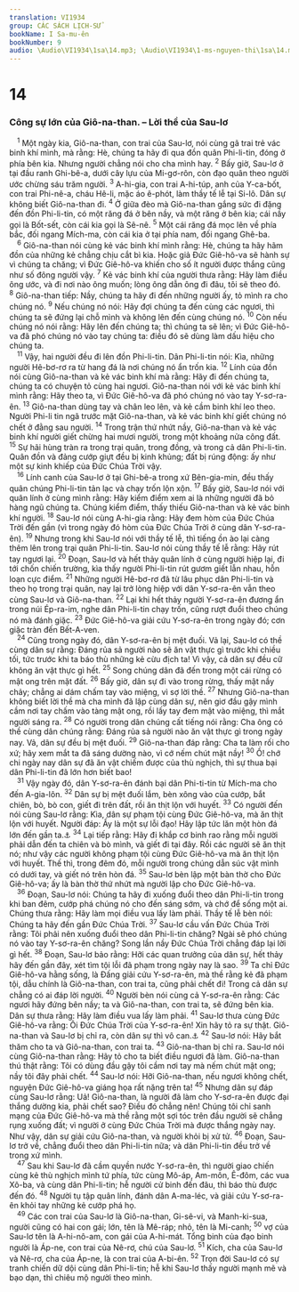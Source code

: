 ```yaml
---
translation: VI1934
group: CÁC SÁCH LỊCH-SỬ
bookName: I Sa-mu-ên 
bookNumber: 9
audio: \Audio\VI1934\1sa\14.mp3; \Audio\VI1934\1-ms-nguyen-thi\1sa\14.mp3
---
```


<div class="title"><h1>14</h1><h3>Công sự lớn của Giô-na-than. – Lời thề của Sau-lơ</h3></div>
<span class="verse 1sa_14_1"> <sup>1</sup> Một ngày kia, Giô-na-than, con trai của Sau-lơ, nói cùng gã trai trẻ vác binh khí mình, mà rằng: Hè, chúng ta hãy đi qua đồn quân Phi-li-tin, đóng ở phía bên kia. Nhưng người chẳng nói cho cha mình hay. </span>
<span class="verse 1sa_14_2"><sup>2</sup> Bấy giờ, Sau-lơ ở tại đầu ranh Ghi-bê-a, dưới cây lựu của Mi-gơ-rôn, còn đạo quân theo người ước chừng sáu trăm người. </span>
<span class="verse 1sa_14_3"><sup>3</sup> A-hi-gia, con trai A-hi-túp, anh của Y-ca-bốt, con trai Phi-nê-a, cháu Hê-li, mặc áo ê-phót, làm thầy tế lễ tại Si-lô. Dân sự không biết Giô-na-than đi. </span>
<span class="verse 1sa_14_4"><sup>4</sup> Ở giữa đèo mà Giô-na-than gắng sức đi đặng đến đồn Phi-li-tin, có một răng đá ở bên nầy, và một răng ở bên kia; cái nầy gọi là Bốt-sết, còn cái kia gọi là Sê-nê. </span>
<span class="verse 1sa_14_5"><sup>5</sup> Một cái răng đá mọc lên về phía bắc, đối ngang Mích-ma, còn cái kia ở tại phía nam, đối ngang Ghê-ba. <br/></span>
<span class="verse 1sa_14_6"> <sup>6</sup> Giô-na-than nói cùng kẻ vác binh khí mình rằng: Hè, chúng ta hãy hãm đồn của những kẻ chẳng chịu cắt bì kia. Hoặc giả Đức Giê-hô-va sẽ hành sự vì chúng ta chăng; vì Đức Giê-hô-va khiến cho số ít người được thắng cũng như số đông người vậy. </span>
<span class="verse 1sa_14_7"><sup>7</sup> Kẻ vác binh khí của người thưa rằng: Hãy làm điều ông ước, và đi nơi nào ông muốn; lòng ông dẫn ông đi đâu, tôi sẽ theo đó. </span>
<span class="verse 1sa_14_8"><sup>8</sup> Giô-na-than tiếp: Nầy, chúng ta hãy đi đến những người ấy, tỏ mình ra cho chúng nó. </span>
<span class="verse 1sa_14_9"><sup>9</sup> Nếu chúng nó nói: Hãy đợi chúng ta đến cùng các ngươi, thì chúng ta sẽ đứng lại chỗ mình và không lên đến cùng chúng nó. </span>
<span class="verse 1sa_14_10"><sup>10</sup> Còn nếu chúng nó nói rằng: Hãy lên đến chúng ta; thì chúng ta sẽ lên; vì Đức Giê-hô-va đã phó chúng nó vào tay chúng ta: điều đó sẽ dùng làm dấu hiệu cho chúng ta. <br/></span>
<span class="verse 1sa_14_11"> <sup>11</sup> Vậy, hai người đều đi lên đồn Phi-li-tin. Dân Phi-li-tin nói: Kìa, những người Hê-bơ-rơ ra từ hang đá là nơi chúng nó ẩn trốn kia. </span>
<span class="verse 1sa_14_12"><sup>12</sup> Lính của đồn nói cùng Giô-na-than và kẻ vác binh khí mà rằng: Hãy đi đến chúng ta, chúng ta có chuyện tỏ cùng hai ngươi. Giô-na-than nói với kẻ vác binh khí mình rằng: Hãy theo ta, vì Đức Giê-hô-va đã phó chúng nó vào tay Y-sơ-ra-ên. </span>
<span class="verse 1sa_14_13"><sup>13</sup> Giô-na-than dùng tay và chân leo lên, và kẻ cầm binh khí leo theo. Người Phi-li tin ngã trước mặt Giô-na-than, và kẻ vác binh khí giết chúng nó chết ở đằng sau người. </span>
<span class="verse 1sa_14_14"><sup>14</sup> Trong trận thứ nhứt nầy, Giô-na-than và kẻ vác binh khí người giết chừng hai mươi người, trong một khoảng nửa công đất. </span>
<span class="verse 1sa_14_15"><sup>15</sup> Sự hãi hùng tràn ra trong trại quân, trong đồng, và trong cả dân Phi-li-tin. Quân đồn và đảng cướp giựt đều bị kinh khủng; đất bị rúng động: ấy như một sự kinh khiếp của Đức Chúa Trời vậy. <br/></span>
<span class="verse 1sa_14_16"> <sup>16</sup> Lính canh của Sau-lơ ở tại Ghi-bê-a trong xứ Bên-gia-min, đều thấy quân chúng Phi-li-tin tản lạc và chạy trốn lộn xộn. </span>
<span class="verse 1sa_14_17"><sup>17</sup> Bấy giờ, Sau-lơ nói với quân lính ở cùng mình rằng: Hãy kiểm điểm xem ai là những người đã bỏ hàng ngũ chúng ta. Chúng kiểm điểm, thấy thiếu Giô-na-than và kẻ vác binh khí người. </span>
<span class="verse 1sa_14_18"><sup>18</sup> Sau-lơ nói cùng A-hi-gia rằng: Hãy đem hòm của Đức Chúa Trời đến gần (vì trong ngày đó hòm của Đức Chúa Trời ở cùng dân Y-sơ-ra-ên). </span>
<span class="verse 1sa_14_19"><sup>19</sup> Nhưng trong khi Sau-lơ nói với thầy tế lễ, thì tiếng ồn ào lại càng thêm lên trong trại quân Phi-li-tin. Sau-lơ nói cùng thầy tế lễ rằng: Hãy rút tay ngươi lại. </span>
<span class="verse 1sa_14_20"><sup>20</sup> Đoạn, Sau-lơ và hết thảy quân lính ở cùng người hiệp lại, đi tới chốn chiến trường, kìa thấy người Phi-li-tin rút gươm giết lẫn nhau, hỗn loạn cực điểm. </span>
<span class="verse 1sa_14_21"><sup>21</sup> Những người Hê-bơ-rơ đã từ lâu phục dân Phi-li-tin và theo họ trong trại quân, nay lại trở lòng hiệp với dân Y-sơ-ra-ên vẫn theo cùng Sau-lơ và Giô-na-than. </span>
<span class="verse 1sa_14_22"><sup>22</sup> Lại khi hết thảy người Y-sơ-ra-ên đương ẩn trong núi Ép-ra-im, nghe dân Phi-li-tin chạy trốn, cũng rượt đuổi theo chúng nó mà đánh giặc. </span>
<span class="verse 1sa_14_23"><sup>23</sup> Đức Giê-hô-va giải cứu Y-sơ-ra-ên trong ngày đó; cơn giặc tràn đến Bết-A-ven. <br/></span>
<span class="verse 1sa_14_24"> <sup>24</sup> Cũng trong ngày đó, dân Y-sơ-ra-ên bị mệt đuối. Vả lại, Sau-lơ có thề cùng dân sự rằng: Đáng rủa sả người nào sẽ ăn vật thực gì trước khi chiều tối, tức trước khi ta báo thù những kẻ cừu địch ta! Vì vậy, cả dân sự đều cữ không ăn vật thực gì hết. </span>
<span class="verse 1sa_14_25"><sup>25</sup> Song chúng dân đã đến trong một cái rừng có mật ong trên mặt đất. </span>
<span class="verse 1sa_14_26"><sup>26</sup> Bấy giờ, dân sự đi vào trong rừng, thấy mật nầy chảy; chẳng ai dám chấm tay vào miệng, vì sợ lời thề. </span>
<span class="verse 1sa_14_27"><sup>27</sup> Nhưng Giô-na-than không biết lời thề mà cha mình đã lập cùng dân sự, nên giơ đầu gậy mình cầm nơi tay chấm vào tàng mật ong, rồi lấy tay đem mật vào miệng, thì mắt người sáng ra. </span>
<span class="verse 1sa_14_28"><sup>28</sup> Có người trong dân chúng cất tiếng nói rằng: Cha ông có thề cùng dân chúng rằng: Đáng rủa sả người nào ăn vật thực gì trong ngày nay. Vả, dân sự đều bị mệt đuối. </span>
<span class="verse 1sa_14_29"><sup>29</sup> Giô-na-than đáp rằng: Cha ta làm rối cho xứ; hãy xem mắt ta đã sáng dường nào, vì cớ nếm chút mật nầy! </span>
<span class="verse 1sa_14_30"><sup>30</sup> Ồ! chớ chi ngày nay dân sự đã ăn vật chiếm được của thù nghịch, thì sự thua bại dân Phi-li-tin đã lớn hơn biết bao! <br/></span>
<span class="verse 1sa_14_31"> <sup>31</sup> Vậy ngày đó, dân Y-sơ-ra-ên đánh bại dân Phi-ti-tin từ Mích-ma cho đến A-gia-lôn. </span>
<span class="verse 1sa_14_32"><sup>32</sup> Dân sự bị mệt đuối lắm, bèn xông vào của cướp, bắt chiên, bò, bò con, giết đi trên đất, rồi ăn thịt lộn với huyết. </span>
<span class="verse 1sa_14_33"><sup>33</sup> Có người đến nói cùng Sau-lơ rằng: Kìa, dân sự phạm tội cùng Đức Giê-hô-va, mà ăn thịt lộn với huyết. Người đáp: Ấy là một sự lỗi đạo! Hãy lập tức lăn một hòn đá lớn đến gần ta.<a data-toggle="tooltip" data-placement="bottom" title="Sa 9:4; Le 7:26-27; 17:10-14; 19:26; Phu 12:16,23; 15:23">⚓</a></span>
<span class="verse 1sa_14_34"><sup>34</sup> Lại tiếp rằng: Hãy đi khắp cơ binh rao rằng mỗi người phải dẫn đến ta chiên và bò mình, và giết đi tại đây. Rồi các người sẽ ăn thịt nó; như vậy các người không phạm tội cùng Đức Giê-hô-va mà ăn thịt lộn với huyết. Thế thì, trong đêm đó, mỗi người trong chúng dẫn súc vật mình có dưới tay, và giết nó trên hòn đá. </span>
<span class="verse 1sa_14_35"><sup>35</sup> Sau-lơ bèn lập một bàn thờ cho Đức Giê-hô-va; ấy là bàn thờ thứ nhứt mà người lập cho Đức Giê-hô-va. <br/></span>
<span class="verse 1sa_14_36"> <sup>36</sup> Đoạn, Sau-lơ nói: Chúng ta hãy đi xuống đuổi theo dân Phi-li-tin trong khi ban đêm, cướp phá chúng nó cho đến sáng sớm, và chớ để sống một ai. Chúng thưa rằng: Hãy làm mọi điều vua lấy làm phải. Thầy tế lễ bèn nói: Chúng ta hãy đến gần Đức Chúa Trời. </span>
<span class="verse 1sa_14_37"><sup>37</sup> Sau-lơ cầu vấn Đức Chúa Trời rằng: Tôi phải nên xuống đuổi theo dân Phi-li-tin chăng? Ngài sẽ phó chúng nó vào tay Y-sơ-ra-ên chăng? Song lần nầy Đức Chúa Trời chẳng đáp lại lời gì hết. </span>
<span class="verse 1sa_14_38"><sup>38</sup> Đoạn, Sau-lơ bảo rằng: Hỡi các quan trưởng của dân sự, hết thảy hãy đến gần đây, xét tìm tội lỗi đã phạm trong ngày nay là sao. </span>
<span class="verse 1sa_14_39"><sup>39</sup> Ta chỉ Đức Giê-hô-va hằng sống, là Đấng giải cứu Y-sơ-ra-ên, mà thề rằng kẻ đã phạm tội, dẫu chính là Giô-na-than, con trai ta, cũng phải chết đi! Trong cả dân sự chẳng có ai đáp lời người. </span>
<span class="verse 1sa_14_40"><sup>40</sup> Người bèn nói cùng cả Y-sơ-ra-ên rằng: Các ngươi hãy đứng bên nầy; ta và Giô-na-than, con trai ta, sẽ đứng bên kia. Dân sự thưa rằng: Hãy làm điều vua lấy làm phải. </span>
<span class="verse 1sa_14_41"><sup>41</sup> Sau-lơ thưa cùng Đức Giê-hô-va rằng: Ôi Đức Chúa Trời của Y-sơ-ra-ên! Xin hãy tỏ ra sự thật. Giô-na-than và Sau-lơ bị chỉ ra, còn dân sự thì vô can.<a data-toggle="tooltip" data-placement="bottom" title="Dan 27:21; 1Sa 28:6">⚓</a></span>
<span class="verse 1sa_14_42"><sup>42</sup> Sau-lơ nói: Hãy bắt thăm cho ta và Giô-na-than, con trai ta. </span>
<span class="verse 1sa_14_43"><sup>43</sup> Giô-na-than bị chỉ ra. Sau-lơ nói cùng Giô-na-than rằng: Hãy tỏ cho ta biết điều ngươi đã làm. Giô-na-than thú thật rằng: Tôi có dùng đầu gậy tôi cầm nơi tay mà nếm chút mật ong; nầy tôi đây phải chết. </span>
<span class="verse 1sa_14_44"><sup>44</sup> Sau-lơ nói: Hỡi Giô-na-than, nếu ngươi không chết, nguyện Đức Giê-hô-va giáng họa rất nặng trên ta! </span>
<span class="verse 1sa_14_45"><sup>45</sup> Nhưng dân sự đáp cùng Sau-lơ rằng: Uả! Giô-na-than, là người đã làm cho Y-sơ-ra-ên được đại thắng dường kia, phải chết sao? Điều đó chẳng nên! Chúng tôi chỉ sanh mạng của Đức Giê-hô-va mà thề rằng một sợi tóc trên đầu người sẽ chẳng rụng xuống đất; vì người ở cùng Đức Chúa Trời mà được thắng ngày nay. Như vậy, dân sự giải cứu Giô-na-than, và người khỏi bị xử tử. </span>
<span class="verse 1sa_14_46"><sup>46</sup> Đoạn, Sau-lơ trở về, chẳng đuổi theo dân Phi-li-tin nữa; và dân Phi-li-tin đều trở về trong xứ mình. <br/></span>
<span class="verse 1sa_14_47"> <sup>47</sup> Sau khi Sau-lơ đã cầm quyền nước Y-sơ-ra-ên, thì người giao chiến cùng kẻ thù nghịch mình tứ phía, tức cùng Mô-áp, Am-môn, Ê-đôm, các vua Xô-ba, và cùng dân Phi-li-tin; hễ người cử binh đến đâu, thì báo thù được đến đó. </span>
<span class="verse 1sa_14_48"><sup>48</sup> Người tụ tập quân lính, đánh dân A-ma-léc, và giải cứu Y-sơ-ra-ên khỏi tay những kẻ cướp phá họ. <br/></span>
<span class="verse 1sa_14_49"> <sup>49</sup> Các con trai của Sau-lơ là Giô-na-than, Gi-sê-vi, và Manh-ki-sua, người cũng có hai con gái; lớn, tên là Mê-ráp; nhỏ, tên là Mi-canh; </span>
<span class="verse 1sa_14_50"><sup>50</sup> vợ của Sau-lơ tên là A-hi-nô-am, con gái của A-hi-mát. Tổng binh của đạo binh người là Áp-ne, con trai của Nê-rơ, chú của Sau-lơ. </span>
<span class="verse 1sa_14_51"><sup>51</sup> Kích, cha của Sau-lơ và Nê-rơ, cha của Áp-ne, là con trai của A-bi-ên. </span>
<span class="verse 1sa_14_52"><sup>52</sup> Trọn đời Sau-lơ có sự tranh chiến dữ dội cùng dân Phi-li-tin; hễ khi Sau-lơ thấy người mạnh mẽ và bạo dạn, thì chiêu mộ người theo mình. <br/></span>
